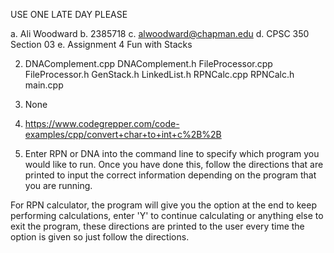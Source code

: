 USE ONE LATE DAY PLEASE

a. Ali Woodward
b. 2385718
c. alwoodward@chapman.edu
d. CPSC 350 Section 03
e. Assignment 4 Fun with Stacks 	

2) DNAComplement.cpp
DNAComplement.h
FileProcessor.cpp
FileProcessor.h
GenStack.h
LinkedList.h
RPNCalc.cpp
RPNCalc.h
main.cpp

3) None

4) https://www.codegrepper.com/code-examples/cpp/convert+char+to+int+c%2B%2B

5) Enter RPN or DNA into the command line to specify which program you would like to run. Once you have done this, follow the directions that are printed to input the correct information depending on the program that you are running.

For RPN calculator, the program will give you the option at the end to keep performing calculations, enter 'Y' to continue calculating or anything else to exit the program, these directions are printed to the user every time the option is given so just follow the directions.
